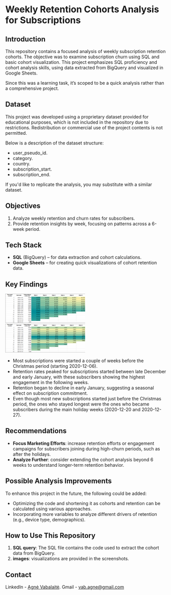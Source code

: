 # Weekly Retention Cohorts Analysis for Subscriptions

## Introduction

This repository contains a focused analysis of weekly subscription retention cohorts. The objective was to examine subscription churn using SQL and basic cohort visualization. This project emphasizes SQL proficiency and cohort analysis skills, using data extracted from BigQuery and visualized in Google Sheets.

Since this was a learning task, it’s scoped to be a quick analysis rather than a comprehensive project.

## Dataset

This project was developed using a proprietary dataset provided for educational purposes, which is not included in the repository due to restrictions. Redistribution or commercial use of the project contents is not permitted.

Below is a description of the dataset structure:

- user_pseudo_id.
- category.
- country.
- subscription_start.
- subscription_end.

If you'd like to replicate the analysis, you may substitute with a similar dataset.

## Objectives

1. Analyze weekly retention and churn rates for subscribers.
2. Provide retention insights by week, focusing on patterns across a 6-week period.

## Tech Stack

- **SQL** (BigQuery) – for data extraction and cohort calculations.
- **Google Sheets** – for creating quick visualizations of cohort retention data.

## Key Findings

<img src="images/retention_cohorts_percentages.png" alt="Retention Cohorts Percentages" width="250" style="margin-right: 20px;"/>
<img src="images/retention_cohorts_numbers.png" alt="Retention Cohorts Numbers" width="250"/>

- Most subscriptions were started a couple of weeks before the Christmas period (starting 2020-12-06).
- Retention rates peaked for subscriptions started between late December and early January, with these subscribers showing the highest engagement in the following weeks.
- Retention began to decline in early January, suggesting a seasonal effect on subscription commitment.
- Even though most new subscriptions started just before the Christmas period, the ones who stayed longest were the ones who became subscribers during the main holiday weeks (2020-12-20 and 2020-12-27).

## Recommendations

- **Focus Marketing Efforts**: increase retention efforts or engagement campaigns for subscribers joining during high-churn periods, such as after the holidays.
- **Analyze Further**: consider extending the cohort analysis beyond 6 weeks to understand longer-term retention behavior.

## Possible Analysis Improvements

To enhance this project in the future, the following could be added:
- Optimizing the code and shortening it as cohorts and retention can be calculated using various approaches.
- Incorporating more variables to analyze different drivers of retention (e.g., device type, demographics).

## How to Use This Repository

1. **SQL query**: The SQL file contains the code used to extract the cohort data from BigQuery.
2. **images**: visualizations are provided in the screenshots.

## Contact
LinkedIn - [Agnė Vabalaitė](www.linkedin.com/in/agnė-vabalaitė).
Gmail - vab.agne@gmail.com
